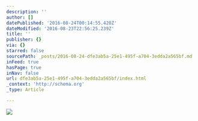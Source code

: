 ```yaml
---
description: ''
author: []
datePublished: '2016-08-24T00:14:55.420Z'
dateModified: '2016-08-23T22:56:25.239Z'
title: ''
publisher: {}
via: {}
starred: false
sourcePath: _posts/2016-08-24-dfe3ab5a-25e1-495f-a704-3edda2a565bf.md
inFeed: true
hasPage: true
inNav: false
url: dfe3ab5a-25e1-495f-a704-3edda2a565bf/index.html
_context: 'http://schema.org'
_type: Article

---
```

![](https://the-grid-user-content.s3-us-west-2.amazonaws.com/11fadb03-3894-4a1b-b10f-f4b05c37ae48.png)